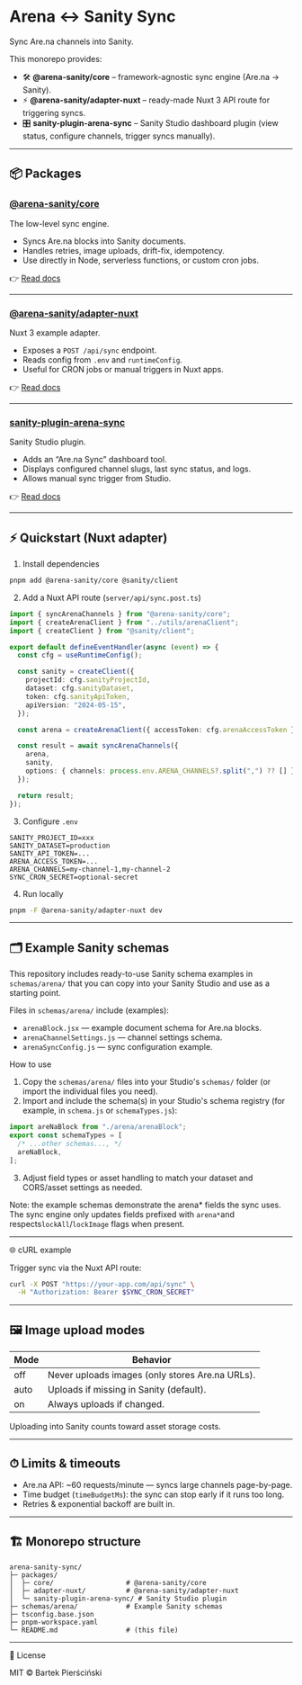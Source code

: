 # Arena ↔ Sanity Sync

Sync Are.na channels into Sanity.

This monorepo provides:

- 🛠️ **@arena-sanity/core** – framework-agnostic sync engine (Are.na → Sanity).
- ⚡ **@arena-sanity/adapter-nuxt** – ready-made Nuxt 3 API route for triggering syncs.
- 🎛️ **sanity-plugin-arena-sync** – Sanity Studio dashboard plugin (view status, configure channels, trigger syncs manually).

---

## 📦 Packages

### [@arena-sanity/core](./packages/core)

The low-level sync engine.

- Syncs Are.na blocks into Sanity documents.
- Handles retries, image uploads, drift-fix, idempotency.
- Use directly in Node, serverless functions, or custom cron jobs.

👉 [Read docs](./packages/core/README.md)

---

### [@arena-sanity/adapter-nuxt](./packages/adapter-nuxt)

Nuxt 3 example adapter.

- Exposes a `POST /api/sync` endpoint.
- Reads config from `.env` and `runtimeConfig`.
- Useful for CRON jobs or manual triggers in Nuxt apps.

👉 [Read docs](./packages/adapter-nuxt/README.md)

---

### [sanity-plugin-arena-sync](./packages/sanity-plugin-arena-sync)

Sanity Studio plugin.

- Adds an “Are.na Sync” dashboard tool.
- Displays configured channel slugs, last sync status, and logs.
- Allows manual sync trigger from Studio.

👉 [Read docs](./packages/sanity-plugin-arena-sync/README.md)

---

## ⚡ Quickstart (Nuxt adapter)

1. Install dependencies

```bash
pnpm add @arena-sanity/core @sanity/client
```

2. Add a Nuxt API route (`server/api/sync.post.ts`)

```ts
import { syncArenaChannels } from "@arena-sanity/core";
import { createArenaClient } from "../utils/arenaClient";
import { createClient } from "@sanity/client";

export default defineEventHandler(async (event) => {
  const cfg = useRuntimeConfig();

  const sanity = createClient({
    projectId: cfg.sanityProjectId,
    dataset: cfg.sanityDataset,
    token: cfg.sanityApiToken,
    apiVersion: "2024-05-15",
  });

  const arena = createArenaClient({ accessToken: cfg.arenaAccessToken });

  const result = await syncArenaChannels({
    arena,
    sanity,
    options: { channels: process.env.ARENA_CHANNELS?.split(",") ?? [] },
  });

  return result;
});
```

3. Configure `.env`

```
SANITY_PROJECT_ID=xxx
SANITY_DATASET=production
SANITY_API_TOKEN=...
ARENA_ACCESS_TOKEN=...
ARENA_CHANNELS=my-channel-1,my-channel-2
SYNC_CRON_SECRET=optional-secret
```

4. Run locally

```bash
pnpm -F @arena-sanity/adapter-nuxt dev
```

---

## 🗂 Example Sanity schemas

This repository includes ready-to-use Sanity schema examples in `schemas/arena/` that you can copy into your Sanity Studio and use as a starting point.

Files in `schemas/arena/` include (examples):

- `arenaBlock.jsx` — example document schema for Are.na blocks.
- `arenaChannelSettings.js` — channel settings schema.
- `arenaSyncConfig.js` — sync configuration example.

How to use

1. Copy the `schemas/arena/` files into your Studio's `schemas/` folder (or import the individual files you need).
2. Import and include the schema(s) in your Studio's schema registry (for example, in `schema.js` or `schemaTypes.js`):

```js
import areNaBlock from "./arena/arenaBlock";
export const schemaTypes = [
  /* ...other schemas..., */
  areNaBlock,
];
```

3. Adjust field types or asset handling to match your dataset and CORS/asset settings as needed.

Note: the example schemas demonstrate the arena* fields the sync uses. The sync engine only updates fields prefixed with `arena*`and respects`lockAll`/`lockImage` flags when present.

---

🌐 cURL example

Trigger sync via the Nuxt API route:

```bash
curl -X POST "https://your-app.com/api/sync" \
  -H "Authorization: Bearer $SYNC_CRON_SECRET"
```

---

## 🖼️ Image upload modes

| Mode | Behavior                                        |
| ---- | ----------------------------------------------- |
| off  | Never uploads images (only stores Are.na URLs). |
| auto | Uploads if missing in Sanity (default).         |
| on   | Always uploads if changed.                      |

Uploading into Sanity counts toward asset storage costs.

---

## ⏱ Limits & timeouts

- Are.na API: ~60 requests/minute — syncs large channels page-by-page.
- Time budget (`timeBudgetMs`): the sync can stop early if it runs too long.
- Retries & exponential backoff are built in.

---

## 🏗 Monorepo structure

```
arena-sanity-sync/
├─ packages/
│  ├─ core/                  # @arena-sanity/core
│  ├─ adapter-nuxt/          # @arena-sanity/adapter-nuxt
│  └─ sanity-plugin-arena-sync/ # Sanity Studio plugin
├─ schemas/arena/            # Example Sanity schemas
├─ tsconfig.base.json
├─ pnpm-workspace.yaml
└─ README.md                 # (this file)
```

---

📄 License

MIT © Bartek Pierściński

